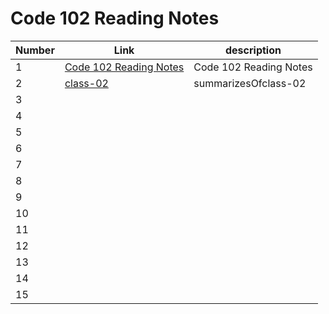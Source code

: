 # Code 102 Reading Notes
| Number      | Link        |description |
| ----------- | ----------- |------------|
| 1           |[Code 102 Reading Notes](https://ali-19901110.github.io/reading-notes/Code%20102%20Reading%20Notes)|Code 102 Reading Notes|
| 2           |[class-02](https://ali-19901110.github.io/reading-notes/summarizesOfclass-02)| summarizesOfclass-02|
| 3  |         |            |            |
| 4   |         |           |            |
| 5   |         |           |            |
| 6   |         |           |            |
| 7   |         |           |            |
| 8   |         |           |            |
| 9   |         |           |            |
| 10   |         |          |            |
| 11  |         |           |            |
| 12   |         |          |            |
| 13   |         |          |            |
| 14   |         |          |            |
| 15   |         |          |            |
